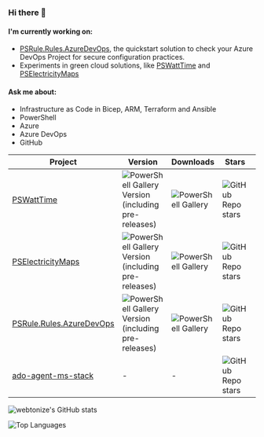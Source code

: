 ### Hi there 👋

<!--
**webtonize/webtonize** is a ✨ _special_ ✨ repository because its `README.md` (this file) appears on your GitHub profile.

Here are some ideas to get you started:

- 🔭 I’m currently working on ...
- 🌱 I’m currently learning ...
- 👯 I’m looking to collaborate on ...
- 🤔 I’m looking for help with ...
- 💬 Ask me about ...
- 📫 How to reach me: ...
- 😄 Pronouns: ...
- ⚡ Fun fact: ...
-->

#### I'm currently working on:

- [PSRule.Rules.AzureDevOps](https://github.com/cloudyspells/PSRule.Rules.AzureDevOps), the quickstart solution to check your Azure DevOps Project for secure configuration practices.
- Experiments in green cloud solutions, like [PSWattTime](https://github.com/cloudyspells/PSWattTime) and [PSElectricityMaps](https://github.com/cloudyspells/PSElectricityMaps)

#### Ask me about:

- Infrastructure as Code in Bicep, ARM, Terraform and Ansible
- PowerShell
- Azure
- Azure DevOps
- GitHub

|Project|Version|Downloads|Stars|Forks|
|-------|-------|---------|-----|-----|
|[PSWattTime](https://github.com/cloudyspells/PSWattTime)|![PowerShell Gallery Version (including pre-releases)](https://img.shields.io/powershellgallery/v/PSWattTime?logo=powershell&link=https%3A%2F%2Fwww.powershellgallery.com%2Fpackages%2FPSWattTime)|![PowerShell Gallery](https://img.shields.io/powershellgallery/dt/PSWattTime?link=https%3A%2F%2Fwww.powershellgallery.com%2Fpackages%2FPSWattTime)|![GitHub Repo stars](https://img.shields.io/github/stars/cloudyspells/PSWattTime?logo=github&link=https%3A%2F%2Fgithub.com%2Fcloudyspells%2FPSWattTime)|![GitHub forks](https://img.shields.io/github/forks/cloudyspells/PSWattTime)|
|[PSElectricityMaps](https://github.com/cloudyspells/PSElectricityMaps)|![PowerShell Gallery Version (including pre-releases)](https://img.shields.io/powershellgallery/v/PSElectricityMaps?logo=powershell&link=https%3A%2F%2Fwww.powershellgallery.com%2Fpackages%2FPSElectricityMaps)|![PowerShell Gallery](https://img.shields.io/powershellgallery/dt/PSElectricityMaps?link=https%3A%2F%2Fwww.powershellgallery.com%2Fpackages%2FPSElectricityMaps)|![GitHub Repo stars](https://img.shields.io/github/stars/cloudyspells/PSElectricityMaps?logo=github&link=https%3A%2F%2Fgithub.com%2Fcloudyspells%2FPSElectricityMaps)|![GitHub forks](https://img.shields.io/github/forks/cloudyspells/PSElectricityMaps)|
|[PSRule.Rules.AzureDevOps](https://github.com/cloudyspells/PSRule.Rules.AzureDevOps)|![PowerShell Gallery Version (including pre-releases)](https://img.shields.io/powershellgallery/v/PSRule.Rules.AzureDevOps?logo=powershell&link=https%3A%2F%2Fwww.powershellgallery.com%2Fpackages%2FPSRule.Rules.AzureDevOps)|![PowerShell Gallery](https://img.shields.io/powershellgallery/dt/PSRule.Rules.AzureDevOps?link=https%3A%2F%2Fwww.powershellgallery.com%2Fpackages%2FPSRule.Rules.AzureDevOps)|![GitHub Repo stars](https://img.shields.io/github/stars/cloudyspells/PSRule.Rules.AzureDevOps?logo=github&link=https%3A%2F%2Fgithub.com%2Fcloudyspells%2FPSRule.Rules.AzureDevOps)|![GitHub forks](https://img.shields.io/github/forks/cloudyspells/PSRule.Rules.AzureDevOps)|
|[ado-agent-ms-stack](https://github.com/cloudyspells/ado-agent-ms-stack)|-|-|![GitHub Repo stars](https://img.shields.io/github/stars/cloudyspells/ado-agent-ms-stack?logo=github&link=https%3A%2F%2Fgithub.com%2Fcloudyspells%2Fado-agent-ms-stack)|![GitHub forks](https://img.shields.io/github/forks/cloudyspells/ado-agent-ms-stack)|



![webtonize's GitHub stats](https://github-readme-stats.vercel.app/api?username=webtonize&show_icons=true&theme=transparent&show_icons=true&&rank_icon=github&show=reviews,prs_merged)

![Top Languages](https://github-readme-stats.vercel.app/api/top-langs/?username=webtonize&hide_progress=true&theme=transparent)

